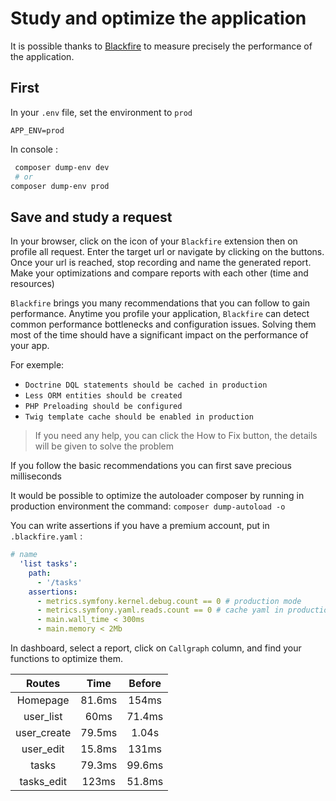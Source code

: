 # Study and optimize the application

It is possible thanks to [Blackfire](https://blackfire.io/) to measure
precisely the performance of the application.

## First

In your `.env` file, set the environment to `prod`

```.dotenv
APP_ENV=prod
```

In console :
```bash
 composer dump-env dev
 # or
composer dump-env prod
```

## Save and study a request

In your browser, click on the icon of your `Blackfire` extension then
on profile all request.
Enter the target url or navigate by clicking on the buttons. Once your
url is reached, stop recording and name the generated report. Make your
optimizations and compare reports with each other (time and resources)

`Blackfire` brings you many recommendations that you can follow to gain
performance.
Anytime you profile your application, `Blackfire` can detect common
performance bottlenecks and configuration issues. Solving them most of
the time should have a significant impact on the performance of your app.

For exemple:

-   `Doctrine DQL statements should be cached in production`
-   `Less ORM entities should be created`
-   `PHP Preloading should be configured`
-   `Twig template cache should be enabled in production`

> If you need any help, you can click the How to Fix button, the details will be
> given to solve the problem

If you follow the basic recommendations you can first save precious 
milliseconds

[//]: # (Tasks list optimized :)
[//]: # (![tasks list]&#40;assets/img/tasks_result.png&#41;)

It would be possible to optimize the autoloader composer by running in production environment the command: `composer dump-autoload -o`


You can write assertions if you have a premium account, put in `.blackfire.yaml` :
```yaml
# name 
  'list tasks':
    path:
      - '/tasks'
    assertions:
      - metrics.symfony.kernel.debug.count == 0 # production mode
      - metrics.symfony.yaml.reads.count == 0 # cache yaml in production
      - main.wall_time < 300ms
      - main.memory < 2Mb
```

In dashboard, select a report, click on `Callgraph` column, and find your functions
to optimize them.

|   Routes    |  Time  | Before |
|:-----------:|:------:|:------:|
|  Homepage   | 81.6ms | 154ms  |
|  user_list  |  60ms  | 71.4ms |
| user_create | 79.5ms | 1.04s  |
|  user_edit  | 15.8ms | 131ms  |
|    tasks    | 79.3ms | 99.6ms |
| tasks_edit  | 123ms  | 51.8ms |